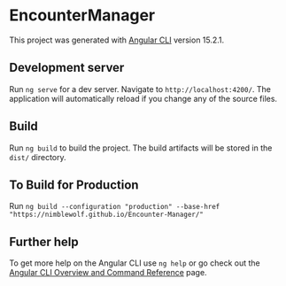 # EncounterManager

This project was generated with [Angular CLI](https://github.com/angular/angular-cli) version 15.2.1.

## Development server

Run `ng serve` for a dev server. Navigate to `http://localhost:4200/`. The application will automatically reload if you change any of the source files.


## Build

Run `ng build` to build the project. The build artifacts will be stored in the `dist/` directory.

## To Build for Production
Run `ng build --configuration "production" --base-href "https://nimblewolf.github.io/Encounter-Manager/"`

## Further help

To get more help on the Angular CLI use `ng help` or go check out the [Angular CLI Overview and Command Reference](https://angular.io/cli) page.
